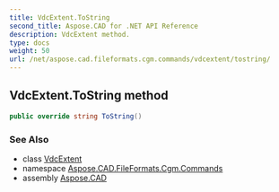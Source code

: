 ```yaml
---
title: VdcExtent.ToString
second_title: Aspose.CAD for .NET API Reference
description: VdcExtent method. 
type: docs
weight: 50
url: /net/aspose.cad.fileformats.cgm.commands/vdcextent/tostring/
---
```

## VdcExtent.ToString method

```csharp
public override string ToString()
```

### See Also

* class [VdcExtent](../)
* namespace [Aspose.CAD.FileFormats.Cgm.Commands](../../vdcextent/)
* assembly [Aspose.CAD](../../../)


